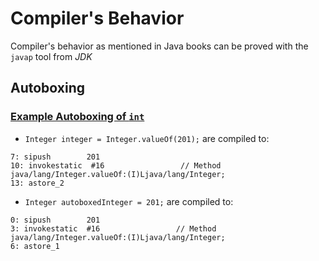 # Compiler's Behavior
Compiler's behavior as mentioned in Java books can be proved with the `javap` tool from *JDK*
## Autoboxing
### [Example Autoboxing of `int`](https://github.com/rxue/java8-perusharjoitus/blob/master/src/main/java/practice/ocakasi/compiler_behavior/autoboxing/IntegerAutoboxing.java)
* `Integer integer = Integer.valueOf(201);` are compiled to:

```
7: sipush        201
10: invokestatic  #16                 // Method java/lang/Integer.valueOf:(I)Ljava/lang/Integer;
13: astore_2
```
* `Integer autoboxedInteger = 201;` are compiled to:
```
0: sipush        201
3: invokestatic  #16                 // Method java/lang/Integer.valueOf:(I)Ljava/lang/Integer;
6: astore_1
```
